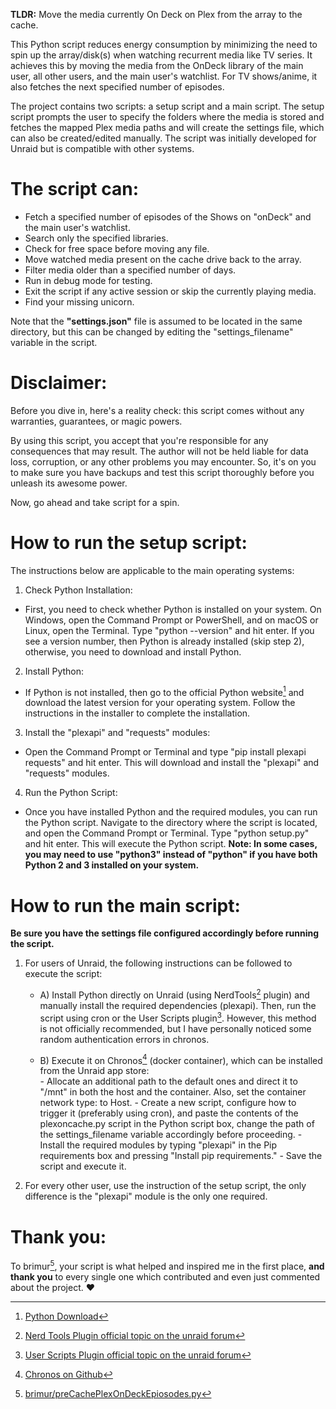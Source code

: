 **TLDR:** Move the media currently On Deck on Plex from the array to the cache. 

This Python script reduces energy consumption by minimizing the need to spin up the array/disk(s) when watching recurrent media like TV series. It achieves this by moving the media from the OnDeck library of the main user, all other users, and the main user's watchlist. For TV shows/anime, it also fetches the next specified number of episodes.

The project contains two scripts: a setup script and a main script. The setup script prompts the user to specify the folders where the media is stored and fetches the mapped Plex media paths and will create the settings file, which can also be created/edited manually.
The script was initially developed for Unraid but is compatible with other systems.

# The script can:
- Fetch a specified number of episodes of the Shows on "onDeck" and the main user's watchlist.
- Search only the specified libraries.
- Check for free space before moving any file.
- Move watched media present on the cache drive back to the array.
- Filter media older than a specified number of days.
- Run in debug mode for testing.
- Exit the script if any active session or skip the currently playing media.
- Find your missing unicorn.

Note that the **"settings.json"** file is assumed to be located in the same directory, but this can be changed by editing the "settings_filename" variable in the script. 

# Disclaimer:

Before you dive in, here's a reality check: this script comes without any warranties, guarantees, or magic powers.

By using this script, you accept that you're responsible for any consequences that may result. The author will not be held liable for data loss, corruption, or any other problems you may encounter. So, it's on you to make sure you have backups and test this script thoroughly before you unleash its awesome power.

Now, go ahead and take script for a spin.

# How to run the setup script:

The instructions below are applicable to the main operating systems:
1) Check Python Installation: 
- First, you need to check whether Python is installed on your system. On Windows, open the Command Prompt or PowerShell, and on macOS or Linux, open the Terminal. 
    Type "python --version" and hit enter. If you see a version number, then Python is already installed (skip step 2), otherwise, you need to download and install Python.
2) Install Python: 
- If Python is not installed, then go to the official Python website[^2] and download the latest version for your operating system. Follow the instructions in the installer to complete the installation.
3) Install the "plexapi" and "requests" modules: 
- Open the Command Prompt or Terminal and type "pip install plexapi requests" and hit enter. This will download and install the "plexapi" and "requests" modules.
4) Run the Python Script: 
- Once you have installed Python and the required modules, you can run the Python script. Navigate to the directory where the script is located, and open the Command Prompt or Terminal. Type "python setup.py" and hit enter. This will execute the Python script.
**Note: In some cases, you may need to use "python3" instead of "python" if you have both Python 2 and 3 installed on your system.**

# How to run the main script:

**Be sure you have the settings file configured accordingly before running the script.**

1) For users of Unraid, the following instructions can be followed to execute the script:

    - A) Install Python directly on Unraid (using NerdTools[^4] plugin) and manually install the required dependencies (plexapi). Then, run the script using cron or the User Scripts plugin[^5]. However, this method is not officially recommended, but I have personally noticed some random authentication errors in chronos.
    
    - B) Execute it on Chronos[^3] (docker container), which can be installed from the Unraid app store:   
            - Allocate an additional path to the default ones and direct it to "/mnt" in both the host and the container. Also, set the container network type: to Host. 
            - Create a new script, configure how to trigger it (preferably using cron), and paste the contents of the plexoncache.py script in the Python script box, change the path of the settings_filename variable accordingly before proceeding.
            - Install the required modules by typing "plexapi" in the Pip requirements box and pressing "Install pip requirements."
            - Save the script and execute it.

2) For every other user, use the instruction of the setup script, the only difference is the "plexapi" module is the only one required.


# Thank you:
To brimur[^1], your script is what helped and inspired me in the first place, **and thank you** to every single one which contributed and even just commented about the project. ❤️


[^1]: [brimur/preCachePlexOnDeckEpiosodes.py](https://gist.github.com/brimur/95277e75ca399d5d52b61e6aa192d1cd)
[^2]: [Python Download](https://wiki.python.org/moin/BeginnersGuide/Download)
[^3]: [Chronos on Github](https://github.com/simse/chronos)
[^4]: [Nerd Tools Plugin official topic on the unraid forum](https://forums.unraid.net/topic/129200-plug-in-nerdtools/)
[^5]: [User Scripts Plugin official topic on the unraid forum](https://forums.unraid.net/topic/48286-plugin-ca-user-scripts/)

